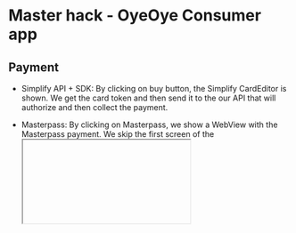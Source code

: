 # Master hack - OyeOye Consumer app

## Payment

- Simplify API + SDK: By clicking on buy button, the Simplify CardEditor is shown.
We get the card token and then send it to the our API that will authorize and then collect the payment.

- Masterpass: By clicking on Masterpass, we show a WebView with the Masterpass payment.
We skip the first screen of the <Iframe> because we want to go directly to the Masterpass page.


## Architecture

OyeOye is made with Mortar/Dagger2/Mortar-Architect.
We don't use Fragments here!

Remaining architecture is pretty standard: Retrofit, Crashlytics, Digits, Timber, etc.
